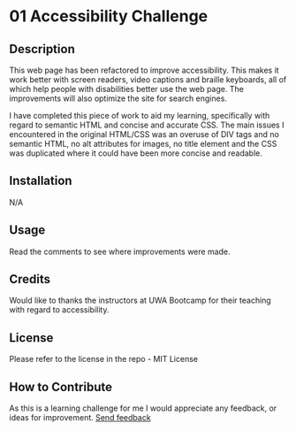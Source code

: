 # 01 Accessibility Challenge

## Description
This web page has been refactored to improve accessibility. This makes it work better with screen readers, video captions and braille keyboards, all of which help people with disabilities better use the web page. The improvements will also optimize the site for search engines.

I have completed this piece of work to aid my learning, specifically with regard to semantic HTML and concise and accurate CSS. The main issues I encountered in the original HTML/CSS was an overuse of DIV tags and no semantic HTML, no alt attributes for images, no title element and the CSS was duplicated where it could have been more concise and readable.

## Installation

N/A

## Usage

Read the comments to see where improvements were made.

## Credits

Would like to thanks the instructors at UWA Bootcamp for their teaching with regard to accessibility.

## License

Please refer to the license in the repo - MIT License

## How to Contribute

As this is a learning challenge for me I would appreciate any feedback, or ideas for improvement.
[Send feedback](mailto:helenelee3@outlook.com)
